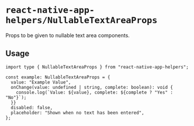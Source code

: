 # `react-native-app-helpers/NullableTextAreaProps`

Props to be given to nullable text area components.

## Usage

```tsx
import type { NullableTextAreaProps } from "react-native-app-helpers";

const example: NullableTextAreaProps = {
  value: "Example Value",
  onChange(value: undefined | string, complete: boolean): void {
    console.log(`Value: ${value}, complete: ${complete ? "Yes" : "No"}`);
  }}
  disabled: false,
  placeholder: "Shown when no text has been entered",
};
```
